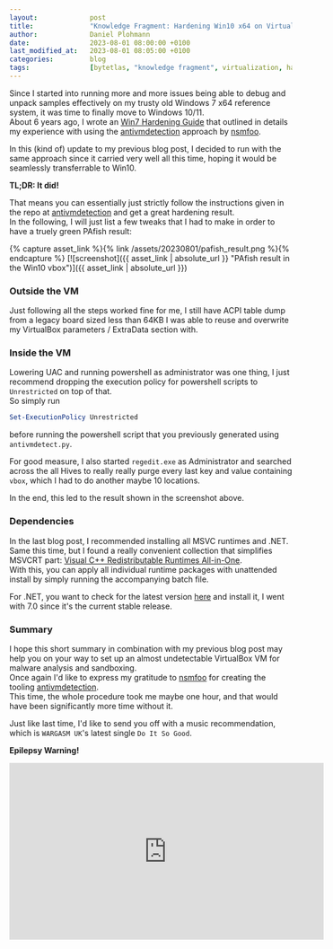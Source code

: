 ```yaml
---
layout:             post
title:              "Knowledge Fragment: Hardening Win10 x64 on VirtualBox for Malware Analysis"
author:             Daniel Plohmann
date:               2023-08-01 08:00:00 +0100
last_modified_at:   2023-08-01 08:05:00 +0100
categories:         blog
tags:               [bytetlas, "knowledge fragment", virtualization, hardening]
---
```


Since I started into running more and more issues being able to debug and unpack samples effectively on my trusty old Windows 7 x64 reference system, it was time to finally move to Windows 10/11.  
About 6 years ago, I wrote an [Win7 Hardening Guide][win7 hardening] that outlined in details my experience with using the [antivmdetection][antivmdetection] approach by [nsmfoo][twitter nsmfoo].

In this (kind of) update to my previous blog post, I decided to run with the same approach since it carried very well all this time, hoping it would be seamlessly transferrable to Win10.  

**TL;DR: It did!**

That means you can essentially just strictly follow the instructions given in the repo at [antivmdetection][antivmdetection] and get a great hardening result.  
In the following, I will just list a few tweaks that I had to make in order to have a truely green PAfish result:

{% capture asset_link %}{% link /assets/20230801/pafish_result.png %}{% endcapture %}
[![screenshot]({{ asset_link | absolute_url }} "PAfish result in the Win10 vbox")]({{ asset_link | absolute_url }})

### Outside the VM

Just following all the steps worked fine for me, I still have ACPI table dump from a legacy board sized less than 64KB I was able to reuse and overwrite my VirtualBox parameters / ExtraData section with.

### Inside the VM

Lowering UAC and running powershell as administrator was one thing, I just recommend dropping the execution policy for powershell scripts to `Unrestricted` on top of that.  
So simply run

```powershell
Set-ExecutionPolicy Unrestricted
```

before running the powershell script that you previously generated using `antivmdetect.py`.

For good measure, I also started `regedit.exe` as Administrator and searched across the all Hives to really really purge every last key and value containing `vbox`, which I had to do another maybe 10 locations.

In the end, this led to the result shown in the screenshot above.

### Dependencies

In the last blog post, I recommended installing all MSVC runtimes and .NET.  
Same this time, but I found a really convenient collection that simplifies MSVCRT part: [Visual C++ Redistributable Runtimes All-in-One][msvcrt allinone].  
With this, you can apply all individual runtime packages with unattended install by simply running the accompanying batch file.

For .NET, you want to check for the latest version [here][ms dotnet] and install it, I went with 7.0 since it's the current stable release.

### Summary

I hope this short summary in combination with my previous blog post may help you on your way to set up an almost undetectable VirtualBox VM for malware analysis and sandboxing.  
Once again I'd like to express my gratitude to [nsmfoo][twitter nsmfoo] for creating the tooling [antivmdetection][antivmdetection].  
This time, the whole procedure took me maybe one hour, and that would have been significantly more time without it.

Just like last time, I'd like to send you off with a music recommendation, which is `WARGASM UK`'s latest single `Do It So Good`.

**Epilepsy Warning!**


<iframe width="560" height="315" src="https://www.youtube.com/embed/GEyBFg3E_dI" title="Do It So Good" frameborder="0" allow="accelerometer; autoplay; clipboard-write; encrypted-media; gyroscope; picture-in-picture; web-share" allowfullscreen></iframe>



[win7 hardening]: https://danielplohmann.github.io/blog/2017/02/05/kf-hardening-win7.html
[twitter nsmfoo]: https://twitter.com/nsmfoo
[antivmdetection]: https://github.com/nsmfoo/antivmdetection
[msvcrt allinone]: https://www.techpowerup.com/download/visual-c-redistributable-runtime-package-all-in-one/
[ms dotnet]: https://dotnet.microsoft.com/en-us/download/dotnet